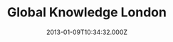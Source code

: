 ---
date: 2013-01-09T10:34:32.000Z
title: Global Knowledge London
latitude: 51.51494265554532
longitude: -0.0852203386043473
category: checkin
---